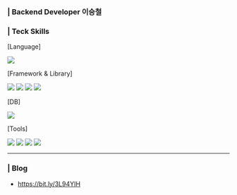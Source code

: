 ### | Backend Developer 이승철

### | Teck Skills

[Language]

<img src="https://img.shields.io/badge/JAVA-9B9B9B?style=for-the-badge&logo=Java&logoColor=white"/>

[Framework & Library]

<img src="https://img.shields.io/badge/SPRING-6DB33F?style=for-the-badge&logo=spring&logoColor=white"/> <img src="https://img.shields.io/badge/Spring boot-6DB33F?style=for-the-badge&logo=springboot&logoColor=white"/> <img src="https://img.shields.io/badge/spring security-6DB33F?style=for-the-badge&logo=springsecurity&logoColor=white"/> <img src="https://img.shields.io/badge/jpa-59666C?style=for-the-badge&logo=hibernate&logoColor=white"/>

[DB]

<img src="https://img.shields.io/badge/mysql-4479A1?style=for-the-badge&logo=mysql&logoColor=white"/>

[Tools]

<img src="https://img.shields.io/badge/git-F05032?style=for-the-badge&logo=git&logoColor=white"/> <img src="https://img.shields.io/badge/github actions-2088FF?style=for-the-badge&logo=githubactions&logoColor=white"/> <img src="https://img.shields.io/badge/aws ec2-FF9900?style=for-the-badge&logo=amazonec2&logoColor=white"/> <img src="https://img.shields.io/badge/aws codedeploy-FF9900?style=for-the-badge&logo=amazoncodedeploy&logoColor=white"/>

***

### | Blog
* https://bit.ly/3L94YIH

<!--
**seungchul-lee118/seungchul-lee118** is a ✨ _special_ ✨ repository because its `README.md` (this file) appears on your GitHub profile.

Here are some ideas to get you started:

- 🔭 I’m currently working on ...
- 🌱 I’m currently learning ...
- 👯 I’m looking to collaborate on ...
- 🤔 I’m looking for help with ...
- 💬 Ask me about ...
- 📫 How to reach me: ...
- 😄 Pronouns: ...
- ⚡ Fun fact: ...
-->
